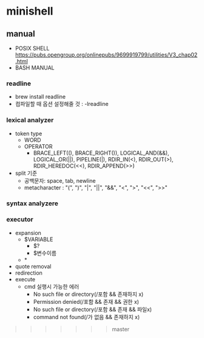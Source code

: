 # minishell

## manual
- POSIX SHELL
  https://pubs.opengroup.org/onlinepubs/9699919799/utilities/V3_chap02.html
- BASH MANUAL
  
### readline
- brew install readline
- 컴파일할 때 옵션 설정해줄 것 : -lreadline

### lexical analyzer
- token type
  - WORD
  - OPERATOR
    - BRACE_LEFT((), BRACE_RIGHT()), LOGICAL_AND(&&), LOGICAL_OR(||), 
      PIPELINE(|), RDIR_IN(<), RDIR_OUT(>), RDIR_HEREDOC(<<), RDIR_APPEND(>>)
- split 기준
  - 공백문자: space, tab, newline
  - metacharacter : "(", ")", "|", "||", "&&", "<", ">", "<<", ">>"
### syntax analyzere

### executor
- expansion
  - $VARIABLE
    - $?
    - $변수이름
  - \*
- quote removal
- redirection
- execute
  - cmd 실행시 가능한 에러
    - No such file or directory(/포함 && 존재하지 x)
    - Permission denied(/포함 && 존재 && 권한 x)
    - No such file or directory(/포함 && 존재 && 파일x)
    - command not found(/가 없음 && 존재하지 x)
  
>>>>>>> master
